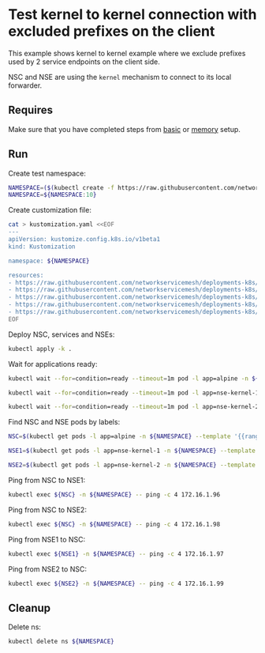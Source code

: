 # Test kernel to kernel connection with excluded prefixes on the client

This example shows kernel to kernel example where we exclude prefixes used by 2 service endpoints on the client side. 

NSC and NSE are using the `kernel` mechanism to connect to its local forwarder.

## Requires

Make sure that you have completed steps from [basic](../../basic) or [memory](../../memory) setup.

## Run

Create test namespace:
```bash
NAMESPACE=($(kubectl create -f https://raw.githubusercontent.com/networkservicemesh/deployments-k8s/fb0af82c9d8d97be319c5ea16cdc027fcd0e6bc3/examples/use-cases/namespace.yaml)[0])
NAMESPACE=${NAMESPACE:10}
```

Create customization file:
```bash
cat > kustomization.yaml <<EOF
---
apiVersion: kustomize.config.k8s.io/v1beta1
kind: Kustomization

namespace: ${NAMESPACE}

resources:
- https://raw.githubusercontent.com/networkservicemesh/deployments-k8s/fb0af82c9d8d97be319c5ea16cdc027fcd0e6bc3/examples/features/exclude-prefixes-client/test-client.yaml
- https://raw.githubusercontent.com/networkservicemesh/deployments-k8s/fb0af82c9d8d97be319c5ea16cdc027fcd0e6bc3/examples/features/exclude-prefixes-client/nsm-service-1.yaml
- https://raw.githubusercontent.com/networkservicemesh/deployments-k8s/fb0af82c9d8d97be319c5ea16cdc027fcd0e6bc3/examples/features/exclude-prefixes-client/nsm-service-2.yaml
- https://raw.githubusercontent.com/networkservicemesh/deployments-k8s/fb0af82c9d8d97be319c5ea16cdc027fcd0e6bc3/examples/features/exclude-prefixes-client/nse-kernel-1.yaml
- https://raw.githubusercontent.com/networkservicemesh/deployments-k8s/fb0af82c9d8d97be319c5ea16cdc027fcd0e6bc3/examples/features/exclude-prefixes-client/nse-kernel-2.yaml
EOF
```

Deploy NSC, services and NSEs:
```bash
kubectl apply -k .
```

Wait for applications ready:
```bash
kubectl wait --for=condition=ready --timeout=1m pod -l app=alpine -n ${NAMESPACE}
```
```bash
kubectl wait --for=condition=ready --timeout=1m pod -l app=nse-kernel-1 -n ${NAMESPACE}
```
```bash
kubectl wait --for=condition=ready --timeout=1m pod -l app=nse-kernel-2 -n ${NAMESPACE}
```

Find NSC and NSE pods by labels:
```bash
NSC=$(kubectl get pods -l app=alpine -n ${NAMESPACE} --template '{{range .items}}{{.metadata.name}}{{"\n"}}{{end}}')
```
```bash
NSE1=$(kubectl get pods -l app=nse-kernel-1 -n ${NAMESPACE} --template '{{range .items}}{{.metadata.name}}{{"\n"}}{{end}}')
```
```bash
NSE2=$(kubectl get pods -l app=nse-kernel-2 -n ${NAMESPACE} --template '{{range .items}}{{.metadata.name}}{{"\n"}}{{end}}')
```

Ping from NSC to NSE1:
```bash
kubectl exec ${NSC} -n ${NAMESPACE} -- ping -c 4 172.16.1.96
```

Ping from NSC to NSE2:
```bash
kubectl exec ${NSC} -n ${NAMESPACE} -- ping -c 4 172.16.1.98
```

Ping from NSE1 to NSC:
```bash
kubectl exec ${NSE1} -n ${NAMESPACE} -- ping -c 4 172.16.1.97
```

Ping from NSE2 to NSC:
```bash
kubectl exec ${NSE2} -n ${NAMESPACE} -- ping -c 4 172.16.1.99
```

## Cleanup

Delete ns:
```bash
kubectl delete ns ${NAMESPACE}
```
